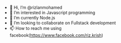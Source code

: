 - 👋 Hi, I’m @rizlanmohamed
- 👀 I’m interested in Javascript programming
- 🌱 I’m currently Node.js
- 💞️ I’m looking to collaborate on Fullstack development 
- 📫 How to reach me using facebook(https://www.facebook.com/riz.krish)

<!---
rizlanmohamed/rizlanmohamed is a ✨ special ✨ repository because its `README.md` (this file) appears on your GitHub profile.
You can click the Preview link to take a look at your changes.
--->

